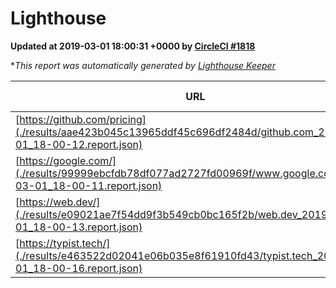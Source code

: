 
# Lighthouse

**Updated at 2019-03-01 18:00:31 +0000 by [CircleCI #1818](https://circleci.com/gh/ItinerisLtd/lighthouse-keeper-example/1818)**

**This report was automatically generated by [Lighthouse Keeper](https://github.com/itinerisltd/lighthouse-keeper)*

| URL | Performance | Accessibility | Best Practices | SEO | PWA | Updated At |
| --- | --- | --- | --- | --- | --- | --- |
| [https://github.com/pricing](./results/aae423b045c13965ddf45c696df2484d/github.com_2019-03-01_18-00-12.report.json) | 0.79 | 0.89 | 0.93 | 0.9 | 0.58 | 2019-03-01T18:00:12.672Z |
| [https://google.com/](./results/99999ebcfdb78df077ad2727fd00969f/www.google.com_2019-03-01_18-00-11.report.json) | 0.96 | 0.71 | 0.93 | 0.8 | 0.58 | 2019-03-01T18:00:11.781Z |
| [https://web.dev/](./results/e09021ae7f54dd9f3b549cb0bc165f2b/web.dev_2019-03-01_18-00-13.report.json) | 0.95 | 0.93 | 1 | 0.91 | 1 | 2019-03-01T18:00:13.404Z |
| [https://typist.tech/](./results/e463522d02041e06b035e8f61910fd43/typist.tech_2019-03-01_18-00-16.report.json) | 1 |  |  |  |  | 2019-03-01T18:00:16.256Z |
